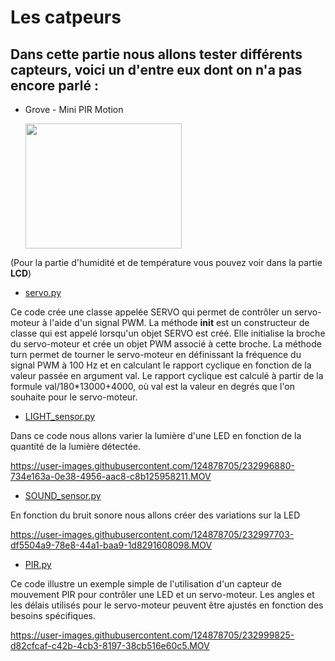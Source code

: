 # Les catpeurs 

## Dans cette partie nous allons tester différents capteurs, voici un d'entre eux dont on n'a pas encore parlé : 

* Grove - Mini PIR Motion 

  <img src="https://user-images.githubusercontent.com/124878705/232414159-b29f96f7-df11-4caf-b465-158aebd9053b.png" width="250" height="200">
  

(Pour la partie d'humidité et de température vous pouvez voir dans la partie **LCD**)

* [servo.py](servo.py)

Ce code crée une classe appelée SERVO qui permet de contrôler un servo-moteur à l'aide d'un signal PWM. La méthode __init__ est un constructeur de classe qui est appelé lorsqu'un objet SERVO est créé. Elle initialise la broche du servo-moteur et crée un objet PWM associé à cette broche. La méthode turn permet de tourner le servo-moteur en définissant la fréquence du signal PWM à 100 Hz et en calculant le rapport cyclique en fonction de la valeur passée en argument val. Le rapport cyclique est calculé à partir de la formule val/180*13000+4000, où val est la valeur en degrés que l'on souhaite pour le servo-moteur.


* [LIGHT_sensor.py](LIGHT_sensor.py)

Dans ce code nous allons varier la lumière d'une LED en fonction de la quantité de la lumière détectée. 


https://user-images.githubusercontent.com/124878705/232996880-734e163a-0e38-4956-aac8-c8b125958211.MOV





* [SOUND_sensor.py](SOUND_sensor.py)

En fonction du bruit sonore nous allons créer des variations sur la LED



https://user-images.githubusercontent.com/124878705/232997703-df5504a9-78e8-44a1-baa9-1d8291608098.MOV


* [PIR.py](PIR.py)

Ce code illustre un exemple simple de l'utilisation d'un capteur de mouvement PIR pour contrôler une LED et un servo-moteur. Les angles et les délais utilisés pour le servo-moteur peuvent être ajustés en fonction des besoins spécifiques.


https://user-images.githubusercontent.com/124878705/232999825-d82cfcaf-c42b-4cb3-8197-38cb516e60c5.MOV


